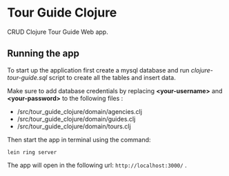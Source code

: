 # Tour Guide Clojure

CRUD Clojure Tour Guide Web app.

## Running the app

To start up the application first create a mysql database and run *clojure-tour-guide.sql* script to create all the tables and insert data. 

Make sure to add database credentials by replacing **\<your-username>** and **\<your-password>** to the following files :
* /src/tour_guide_clojure/domain/agencies.clj
* /src/tour_guide_clojure/domain/guides.clj
* /src/tour_guide_clojure/domain/tours.clj

	
Then start the app in terminal using the command:

```console
lein ring server
```

The app will open in the following url: ```http://localhost:3000/``` .